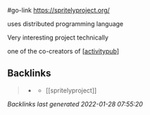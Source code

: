 #go-link https://spritelyproject.org/

uses distributed programming language

Very interesting project technically

one of the co-creators of [[activitypub]]

[//begin]: # "Autogenerated link references for markdown compatibility"
[activitypub]: activitypub.md "activitypub"
[//end]: # "Autogenerated link references"

## Backlinks

> - [](2021-01-23.md)
>   - [[spritelyproject]]

_Backlinks last generated 2022-01-28 07:55:20_
